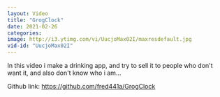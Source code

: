 ```yaml
---
layout: Video
title: "GrogClock"
date: 2021-02-26
categories:
image: http://i3.ytimg.com/vi/UucjoMax02I/maxresdefault.jpg
vid-id: "UucjoMax02I"
---
```


In this video i make a drinking app, and try to sell it to people who don't want it, and also don't know who i am...


<!--more-->

Github link: https://github.com/fred441a/GrogClock
